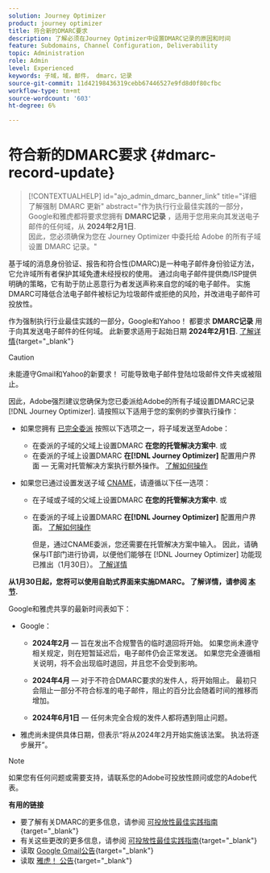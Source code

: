 ```yaml
---
solution: Journey Optimizer
product: journey optimizer
title: 符合新的DMARC要求
description: 了解必须在Journey Optimizer中设置DMARC记录的原因和时间
feature: Subdomains, Channel Configuration, Deliverability
topic: Administration
role: Admin
level: Experienced
keywords: 子域，域，邮件， dmarc，记录
source-git-commit: 11d42198436319cebb67446527e9fd8d0f80cfbc
workflow-type: tm+mt
source-wordcount: '603'
ht-degree: 6%

---
```


# 符合新的DMARC要求 {#dmarc-record-update}

>[!CONTEXTUALHELP]
>id="ajo_admin_dmarc_banner_link"
>title="详细了解强制 DMARC 更新"
>abstract="作为执行行业最佳实践的一部分，Google和雅虎都将要求您拥有 **DMARC记录** ，适用于您用来向其发送电子邮件的任何域，从 **2024年2月1日**.<br>因此，您必须确保为您在 Journey Optimizer 中委托给 Adobe 的所有子域设置 DMARC 记录。"

基于域的消息身份验证、报告和符合性(DMARC)是一种电子邮件身份验证方法，它允许域所有者保护其域免遭未经授权的使用。 通过向电子邮件提供商/ISP提供明确的策略，它有助于防止恶意行为者发送声称来自您的域的电子邮件。 实施DMARC可降低合法电子邮件被标记为垃圾邮件或拒绝的风险，并改进电子邮件可投放性。


作为强制执行行业最佳实践的一部分，Google和Yahoo！ 都要求 **DMARC记录** 用于向其发送电子邮件的任何域。 此新要求适用于起始日期 **2024年2月1日**. [了解详情](https://experienceleague.adobe.com/docs/deliverability-learn/deliverability-best-practice-guide/additional-resources/guidance-around-changes-to-google-and-yahoo.html#dmarc){target="_blank"}

>[!CAUTION]
>
>未能遵守Gmail和Yahoo的新要求！ 可能导致电子邮件登陆垃圾邮件文件夹或被阻止。

因此，Adobe强烈建议您确保为您已委派给Adobe的所有子域设置DMARC记录 [!DNL Journey Optimizer]. 请按照以下适用于您的案例的步骤执行操作：

* 如果您拥有 [已完全委派](delegate-subdomain.md#full-subdomain-delegation) 按照以下选项之一，将子域发送至Adobe：

   * 在委派的子域的父域上设置DMARC **在您的托管解决方案中**.
或
   * 在委派的子域上设置DMARC **在[!DNL Journey Optimizer]** 配置用户界面 — 无需对托管解决方案执行额外操作。 [了解如何操作](dmarc-record.md#implement-dmarc)

* 如果您已通过设置发送子域 [CNAME](delegate-subdomain.md#cname-subdomain-delegation)，请遵循以下任一选项：

   * 在子域或子域的父域上设置DMARC **在您的托管解决方案中**.
或
   * 在委派的子域上设置DMARC **在[!DNL Journey Optimizer]** 配置用户界面。 [了解如何操作](dmarc-record.md#implement-dmarc)

     但是，通过CNAME委派，您还需要在托管解决方案中输入。 因此，请确保与IT部门进行协调，以便他们能够在 [!DNL Journey Optimizer] 功能现已推出（1月30日）。 [了解详情](dmarc-record.md#implement-dmarc)

**从1月30日起，您将可以使用自助式界面来实施DMARC。 了解详情，请参阅 [本节](dmarc-record.md#implement-dmarc).**

Google和雅虎共享的最新时间表如下：

* Google：

   * **2024年2月**  — 旨在发出不合规警告的临时退回将开始。 如果您尚未遵守相关规定，则在短暂延迟后，电子邮件仍会正常发送。 如果您完全遵循相关说明，将不会出现临时退回，并且您不会受到影响。

   * **2024年4月**  — 对于不符合DMARC要求的发件人，将开始阻止。 最初只会阻止一部分不符合标准的电子邮件，阻止的百分比会随着时间的推移而增加。

   * **2024年6月1日**  — 任何未完全合规的发件人都将遇到阻止问题。

* 雅虎尚未提供具体日期，但表示“将从2024年2月开始实施该法案。 执法将逐步展开”。

>[!NOTE]
>
>如果您有任何问题或需要支持，请联系您的Adobe可投放性顾问或您的Adobe代表。

**有用的链接**

* 要了解有关DMARC的更多信息，请参阅 [可投放性最佳实践指南](https://experienceleague.adobe.com/docs/deliverability-learn/deliverability-best-practice-guide/additional-resources/technotes/implement-dmarc.html#about){target="_blank"}
* 有关这些更改的更多信息，请参阅 [可投放性最佳实践指南](https://experienceleague.adobe.com/docs/deliverability-learn/deliverability-best-practice-guide/additional-resources/guidance-around-changes-to-google-and-yahoo.html){target="_blank"}
* 读取 [Google Gmail公告](https://blog.google/products/gmail/gmail-security-authentication-spam-protection/){target="_blank"}
* 读取 [雅虎！ 公告](https://blog.postmaster.yahooinc.com/post/730172167494483968/more-secure-less-spam){target="_blank"}
